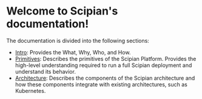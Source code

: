 # Welcome to Scipian's documentation!

The documentation is divided into the following sections:

- [Intro][intro]: Provides the What, Why, Who, and How.
- [Primitives][primitives]: Describes the primitives of the Scipian Platform.
Provides the high-level understanding required to run a full Scipian deployment
and understand its behavior.
- [Architecture][architecture]: Describes the components of the Scipian
architecture and how these components integrate with existing architectures,
such as Kubernetes.

[intro]: intro.md
[primitives]: primitives.md
[architecture]: architecture.md
